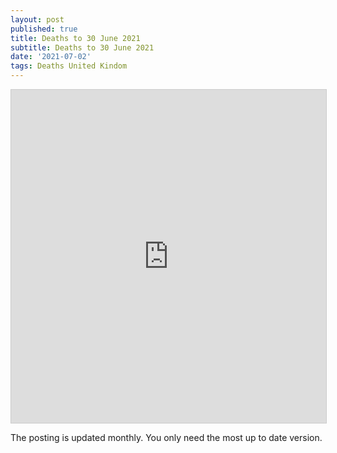 ```yaml
---
layout: post
published: true
title: Deaths to 30 June 2021
subtitle: Deaths to 30 June 2021
date: '2021-07-02'
tags: Deaths United Kindom
---
```


<iframe class="airtable-embed" src="https://airtable.com/embed/shrigPZDw6NJsLj6R?backgroundColor=pink&viewControls=on" frameborder="0" onmousewheel="" width="100%" height="533" style="background: transparent; border: 1px solid #ccc;"></iframe>

The posting is updated monthly.  You only need the most up to date version. 
